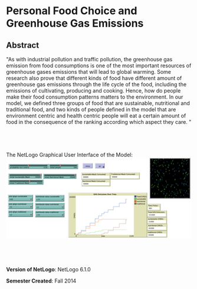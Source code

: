 # Personal Food Choice and Greenhouse Gas Emissions

## Abstract

"As with industrial pollution and traffic pollution, the greenhouse gas emission from food consumptions is one of the most important resources of greenhouse gases emissions that will lead to global warming. Some research also prove that different kinds of food have different amount of greenhouse gas emissions through the life cycle of the food, including the emissions of cultivating, producing and cooking. Hence, how do people make their food consumption patterns matters to the environment. In our model, we defined three groups of food that are sustainable, nutritional and traditional food, and two kinds of people defined in the model that are environment centric and health centric people will eat a certain amount of food in the consequence of the ranking according which aspect they care. "

## &nbsp;
The NetLogo Graphical User Interface of the Model: 
![The NetLogo Graphical User Interface](GUI.png)

## &nbsp;

**Version of NetLogo**: NetLogo 6.1.0

**Semester Created**: Fall 2014

